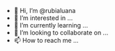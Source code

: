 - 👋 Hi, I’m @rubialuana
- 👀 I’m interested in ...
- 🌱 I’m currently learning ...
- 💞️ I’m looking to collaborate on ...
- 📫 How to reach me ...

<!---
rubialuana/rubialuana is a ✨ special ✨ repository because its `README.md` (this file) appears on your GitHub profile.
You can click the Preview link to take a look at your changes.
--->

